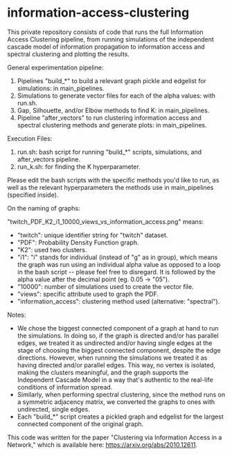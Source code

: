 # information-access-clustering

This private repository consists of code that runs the full Information Access Clustering pipeline, from running simulations of the independent cascade model of information propagation to information access and spectral clustering and plotting the results.

General experimentation pipeline:

1. Pipelines "build_*" to build a relevant graph pickle and edgelist for simulations: in main_pipelines.
2. Simulations to generate vector files for each of the alpha values: with run.sh.
3. Gap, Silhouette, and/or Elbow methods to find K: in main_pipelines.
4. Pipeline "after_vectors" to run clustering information access and spectral clustering methods and generate plots: in main_pipelines.

Execution Files:
1. run.sh: bash script for running "build_*" scripts, simulations, and after_vectors pipeline.
2. run_k.sh: for finding the K hyperparameter.

Please edit the bash scripts with the specific methods you'd like to run, as well as the relevant hyperparameters 
the methods use in main_pipelines (specified inside).

On the naming of graphs:

"twitch_PDF_K2_i1_10000_views_vs_information_access.png" means:
- "twitch": unique identifier string for "twitch" dataset.
- "PDF": Probability Density Function graph.
- "K2": used two clusters.
- "i1": "i" stands for individual (instead of "g" as in group), which means the graph was run using an individual alpha
value as opposed to a loop in the bash script -- please feel free to disregard. It is followed by the alpha value
after the decimal point (eg. 0.05 -> "05").
- "10000": number of simulations used to create the vector file.
- "views": specific attribute used to graph the PDF.
- "information_access": clustering method used (alternative: "spectral").

Notes:

- We chose the biggest connected component of a graph at hand to run the simulations. In doing so, if the graph is
directed and/or has parallel edges, we treated it as undirected and/or having single edges at the stage of choosing
the biggest connected component, despite the edge directions. However, when running the simulations we treated it 
as having directed and/or parallel edges. This way, no vertex is isolated, making the clusters meaningful, and the 
graph supports the Independent Cascade Model in a way that's authentic to the real-life conditions of information spread.
- Similarly, when performing spectral clustering, since the method runs on a symmetric adjacency matrix, we converted the
graphs to ones with undirected, single edges.
- Each "build_*" script creates a pickled graph and edgelist for the largest connected component of the original graph.

This code was written for the paper "Clustering via Information Access in a Network," which is available here: https://arxiv.org/abs/2010.12611. 
